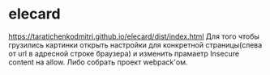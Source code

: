 # elecard
https://taratichenkodmitri.github.io/elecard/dist/index.html
Для того чтобы грузились картинки открыть настройки для конкретной страницы(слева от url в адресной строке браузера) и изменить прамаетр Insecure content на allow.
Либо собрать проект webpack'ом.
